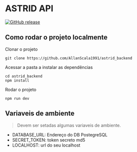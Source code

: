 # ASTRID API

[![GitHub release](https://img.shields.io/github/release/rare-technologies/gensim.svg?maxAge=3600)](https://github.com/AllanScala1991/astrid_backend/releases)

## Como rodar o projeto localmente
Clonar o projeto

```console
git clone https://github.com/AllanScala1991/astrid_backend
```
Acessar a pasta a instalar as dependências
```console
cd astrid_backend
npm install
```

Rodar o projeto
```console
npm run dev
```

## Variaveis de ambiente
> Devem ser setadas algumas variaveis de ambiente.

* DATABASE_URL: Endereço do DB PostegreSQL
* SECRET_TOKEN: token secreto md5
* LOCALHOST: url do seu localhost
